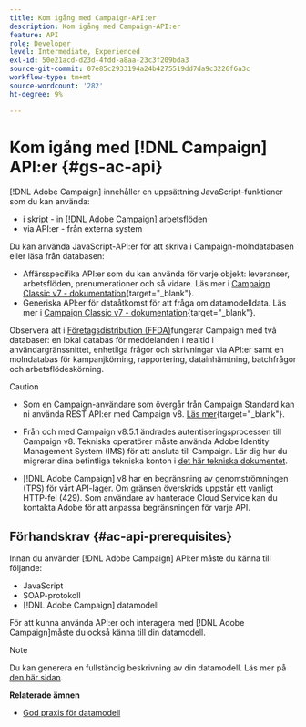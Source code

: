 ```yaml
---
title: Kom igång med Campaign-API:er
description: Kom igång med Campaign-API:er
feature: API
role: Developer
level: Intermediate, Experienced
exl-id: 50e21acd-d23d-4fdd-a8aa-23c3f209bda3
source-git-commit: 07e85c2933194a24b4275519dd7da9c3226f6a3c
workflow-type: tm+mt
source-wordcount: '282'
ht-degree: 9%

---
```


# Kom igång med [!DNL Campaign] API:er {#gs-ac-api}

[!DNL Adobe Campaign] innehåller en uppsättning JavaScript-funktioner som du kan använda:

* i skript - in [!DNL Adobe Campaign] arbetsflöden
* via API:er - från externa system

Du kan använda JavaScript-API:er för att skriva i Campaign-molndatabasen eller läsa från databasen:

* Affärsspecifika API:er som du kan använda för varje objekt: leveranser, arbetsflöden, prenumerationer och så vidare. Läs mer i [Campaign Classic v7 - dokumentation](https://experienceleague.adobe.com/docs/campaign-classic/using/configuring-campaign-classic/api/business-oriented-apis.html){target="_blank"}.
* Generiska API:er för dataåtkomst för att fråga om datamodelldata. Läs mer i [Campaign Classic v7 - dokumentation](https://experienceleague.adobe.com/docs/campaign-classic/using/configuring-campaign-classic/api/data-oriented-apis.html){target="_blank"}.

Observera att i [Företagsdistribution (FFDA)](../architecture/enterprise-deployment.md)fungerar Campaign med två databaser: en lokal databas för meddelanden i realtid i användargränssnittet, enhetliga frågor och skrivningar via API:er samt en molndatabas för kampanjkörning, rapportering, datainhämtning, batchfrågor och arbetsflödeskörning.

>[!CAUTION]
>
>* Som en Campaign-användare som övergår från Campaign Standard kan ni använda REST API:er med Campaign v8. [Läs mer](https://experienceleague.adobe.com/en/docs/experience-cloud/campaign/apis/get-started-apis){target="_blank"}.
>
>* Från och med Campaign v8.5.1 ändrades autentiseringsprocessen till Campaign v8. Tekniska operatörer måste använda Adobe Identity Management System (IMS) för att ansluta till Campaign. Lär dig hur du migrerar dina befintliga tekniska konton i [det här tekniska dokumentet](../../technotes/upgrades/ims-migration.md).
>
>* [!DNL Adobe Campaign] v8 har en begränsning av genomströmningen (TPS) för vårt API-lager. Om gränsen överskrids uppstår ett vanligt HTTP-fel (429). Som användare av hanterade Cloud Service kan du kontakta Adobe för att anpassa begränsningen för varje API.
> 

## Förhandskrav {#ac-api-prerequisites}

Innan du använder [!DNL Adobe Campaign] API:er måste du känna till följande:

* JavaScript
* SOAP-protokoll
* [!DNL Adobe Campaign] datamodell

För att kunna använda API:er och interagera med [!DNL Adobe Campaign]måste du också känna till din datamodell.

>[!NOTE]
>Du kan generera en fullständig beskrivning av din datamodell. Läs mer på [den här sidan](datamodel.md).


**Relaterade ämnen**

* [God praxis för datamodell](datamodel-best-practices.md)
